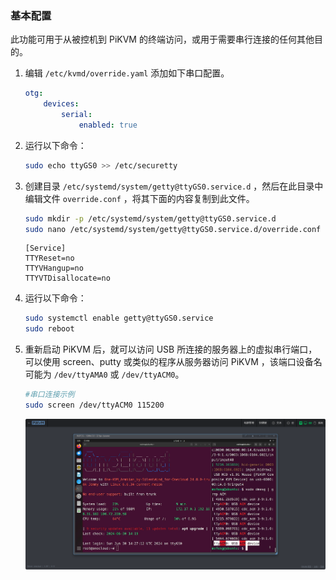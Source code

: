 ### 基本配置

此功能可用于从被控机到 PiKVM 的终端访问，或用于需要串行连接的任何其他目的。

1. 编辑 `/etc/kvmd/override.yaml` 添加如下串口配置。
   ```yaml
   otg:
       devices:
           serial:
               enabled: true
   ```

2. 运行以下命令：
   ```bash
   sudo echo ttyGS0 >> /etc/securetty
   ```

3. 创建目录 `/etc/systemd/system/getty@ttyGS0.service.d` ，然后在此目录中编辑文件 `override.conf` ，将其下面的内容复制到此文件。
   ```bash
   sudo mkdir -p /etc/systemd/system/getty@ttyGS0.service.d
   sudo nano /etc/systemd/system/getty@ttyGS0.service.d/override.conf
   ```
   ```
   [Service]
   TTYReset=no
   TTYVHangup=no
   TTYVTDisallocate=no
   ```

4. 运行以下命令：
   ```bash
   sudo systemctl enable getty@ttyGS0.service
   sudo reboot
   ```

5. 重新启动 PiKVM 后，就可以访问 USB 所连接的服务器上的虚拟串行端口，可以使用 screen、putty 或类似的程序从服务器访问 PiKVM ，该端口设备名可能为 `/dev/ttyAMA0` 或 `/dev/ttyACM0`。
   ```bash
   #串口连接示例
   sudo screen /dev/ttyACM0 115200
   ```
   ![PixPin_2024-06-30_22-29-20](./img/PixPin_2024-06-30_22-29-20.png)

